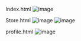 Index.html
![image](https://github.com/Passkera/SportMole/assets/150846801/6afdcd76-7f76-41b4-a87c-e6cd776a888f)

Store.html
![image](https://github.com/Passkera/SportMole/assets/150846801/b76f3dd4-9988-4556-908d-75b28a2a7882)
![image](https://github.com/Passkera/SportMole/assets/150846801/f57b42af-2fe1-4d4e-a95f-719676f24069)

profile.html
![image](https://github.com/Passkera/SportMole/assets/150846801/397eed34-bf7f-4ac9-a303-22197fd7e330)
